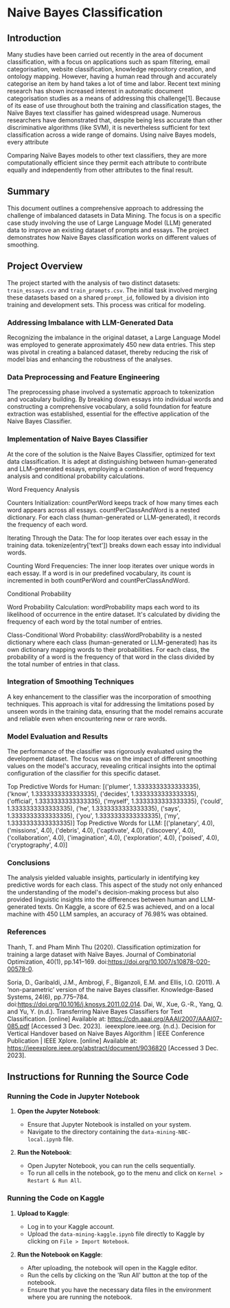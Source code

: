 # Naive Bayes Classification
## Introduction
Many studies have been carried out recently in the area of document classification, with a focus on applications such as spam filtering, email categorisation, website classification, knowledge repository creation, and ontology mapping.
However, having a human read through and accurately categorise an item by hand takes a lot of time and labor. Recent text mining research has shown increased interest in automatic document categorisation studies as a means of addressing this challenge[1]. Because of its ease of use throughout both the training and classification stages, the Naïve Bayes text classifier has gained widespread usage. Numerous researchers have demonstrated that, despite being less accurate than other discriminative algorithms (like SVM), it is nevertheless sufficient for text classification across a wide range of domains. Using naïve Bayes models, every attribute
 
Comparing Naïve Bayes models to other text classifiers, they are more computationally efficient since they permit each attribute to contribute equally and independently from other attributes to the final result.

## Summary
This document outlines a comprehensive approach to addressing the challenge of imbalanced datasets in Data Mining. The focus is on a specific case study involving the use of Large Language Model (LLM) generated data to improve an existing dataset of prompts and essays. The project demonstrates how Naive Bayes classification works on different values of smoothing.

## Project Overview
The project started with the analysis of two distinct datasets: `train_essays.csv` and `train_prompts.csv`. The initial task involved merging these datasets based on a shared `prompt_id`, followed by a division into training and development sets. This process was critical for modeling.

### Addressing Imbalance with LLM-Generated Data
Recognizing the imbalance in the original dataset, a Large Language Model was employed to generate approximately 450 new data entries. This step was pivotal in creating a balanced dataset, thereby reducing the risk of model bias and enhancing the robustness of the analyses.

### Data Preprocessing and Feature Engineering
The preprocessing phase involved a systematic approach to tokenization and vocabulary building. By breaking down essays into individual words and constructing a comprehensive vocabulary, a solid foundation for feature extraction was established, essential for the effective application of the Naive Bayes Classifier.

### Implementation of Naive Bayes Classifier
At the core of the solution is the Naive Bayes Classifier, optimized for text data classification. It is adept at distinguishing between human-generated and LLM-generated essays, employing a combination of word frequency analysis and conditional probability calculations.

Word Frequency Analysis

Counters Initialization:
countPerWord keeps track of how many times each word appears across all essays.
countPerClassAndWord is a nested dictionary. For each class (human-generated or LLM-generated), it records the frequency of each word.

Iterating Through the Data:
The for loop iterates over each essay in the training data.
tokenize(entry['text']) breaks down each essay into individual words.

Counting Word Frequencies:
The inner loop iterates over unique words in each essay.
If a word is in our predefined vocabulary, its count is incremented in both countPerWord and countPerClassAndWord.

Conditional Probability

Word Probability Calculation:
wordProbability maps each word to its likelihood of occurrence in the entire dataset.
It's calculated by dividing the frequency of each word by the total number of entries.

Class-Conditional Word Probability:
classWordProbability is a nested dictionary where each class (human-generated or LLM-generated) has its own dictionary mapping words to their probabilities.
For each class, the probability of a word is the frequency of that word in the class divided by the total number of entries in that class.

### Integration of Smoothing Techniques
A key enhancement to the classifier was the incorporation of smoothing techniques. This approach is vital for addressing the limitations posed by unseen words in the training data, ensuring that the model remains accurate and reliable even when encountering new or rare words.


### Model Evaluation and Results
The performance of the classifier was rigorously evaluated using the development dataset. The focus was on the impact of different smoothing values on the model's accuracy, revealing critical insights into the optimal configuration of the classifier for this specific dataset.

Top Predictive Words for Human: [('plumer', 1.3333333333333335), ('know', 1.3333333333333335), ('decides', 1.3333333333333335), ('official', 1.3333333333333335), ('myself', 1.3333333333333335), ('could', 1.3333333333333335), ('he', 1.3333333333333335), ('says', 1.3333333333333335), ('you', 1.3333333333333335), ('my', 1.3333333333333335)]
Top Predictive Words for LLM: [('planetary', 4.0), ('missions', 4.0), ('debris', 4.0), ('captivate', 4.0), ('discovery', 4.0), ('collaboration', 4.0), ('imagination', 4.0), ('exploration', 4.0), ('poised', 4.0), ('cryptography', 4.0)]

### Conclusions
The analysis yielded valuable insights, particularly in identifying key predictive words for each class. This aspect of the study not only enhanced the understanding of the model's decision-making process but also provided linguistic insights into the differences between human and LLM-generated texts. On Kaggle, a score of 62.5 was achieved, and on a local machine with 450 LLM samples, an accuracy of 76.98% was obtained.

### References
Thanh, T. and Pham Minh Thu (2020). Classification optimization for training a large dataset with Naïve Bayes. Journal of Combinatorial Optimization, 40(1), pp.141–169. doi:https://doi.org/10.1007/s10878-020-00578-0.
‌
 
Soria, D., Garibaldi, J.M., Ambrogi, F., Biganzoli, E.M. and Ellis, I.O. (2011). A ‘non-parametric’ version of the naive Bayes classifier. Knowledge-Based Systems, 24(6), pp.775–784. doi:https://doi.org/10.1016/j.knosys.2011.02.014.
‌
Dai, W., Xue, G.-R., Yang, Q. and Yu, Y. (n.d.). Transferring Naive Bayes Classifiers for Text Classification. [online] Available at: https://cdn.aaai.org/AAAI/2007/AAAI07-085.pdf [Accessed 3 Dec. 2023].
‌
ieeexplore.ieee.org. (n.d.). Decision for Vertical Handover based on Naive Bayes Algorithm | IEEE Conference Publication | IEEE Xplore. [online] Available at: https://ieeexplore.ieee.org/abstract/document/9036820 [Accessed 3 Dec. 2023].

## Instructions for Running the Source Code

### Running the Code in Jupyter Notebook
1. **Open the Jupyter Notebook**:
    - Ensure that Jupyter Notebook is installed on your system.
    - Navigate to the directory containing the `data-mining-NBC-local.ipynb` file.

2. **Run the Notebook**:
    - Open Jupyter Notebook, you can run the cells sequentially.
    - To run all cells in the notebook, go to the menu and click on `Kernel > Restart & Run All`.

### Running the Code on Kaggle
1. **Upload to Kaggle**:
    - Log in to your Kaggle account.
    - Upload the `data-mining-kaggle.ipynb` file directly to Kaggle by clicking on `File > Import Notebook`.

2. **Run the Notebook on Kaggle**:
    - After uploading, the notebook will open in the Kaggle editor.
    - Run the cells by clicking on the 'Run All' button at the top of the notebook.
    - Ensure that you have the necessary data files in the environment where you are running the notebook.
